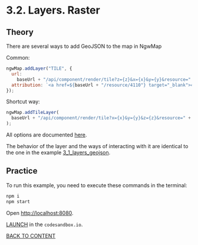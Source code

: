 # 3.2. Layers. Raster

## Theory

There are several ways to add GeoJSON to the map in NgwMap

Common:

```javascript
ngwMap.addLayer("TILE", {
  url:
    baseUrl + "/api/component/render/tile?z={z}&x={x}&y={y}&resource=" + 4111,
  attribution: `<a href=${baseUrl + "/resource/4110"} target="_blank">4111</a>`,
});
```

Shortcut way:

```javascript
ngwMap.addTileLayer(
  baseUrl + "/api/component/render/tile?x={x}&y={y}&z={z}&resource=" + 4117
);
```

All options are documented [here](https://code-api.nextgis.com/interfaces/ngw_map.RasterAdapterOptions.html).

The behavior of the layer and the ways of interacting with it are identical to the one in the example [3_1_layers_geojson](tutorials/3_1_layers_geojson/README.md).

## Practice

To run this example, you need to execute these commands in the terminal:

```bash
npm i
npm start
```

Open [http://localhost:8080](http://localhost:8080).

[LAUNCH](https://githubbox.com/nextgis/ngf-tutorial/tree/master/tutorials/3_2_layers_raster) in the `codesandbox.io`.

[BACK TO CONTENT](../../README.md)
